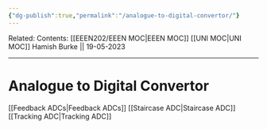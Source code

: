 ```yaml
---
{"dg-publish":true,"permalink":"/analogue-to-digital-convertor/"}
---
```


Related: 
Contents: [[EEEN202/EEEN MOC\|EEEN MOC]]
[[UNI MOC\|UNI MOC]]
Hamish Burke || 19-05-2023
***

# Analogue to Digital Convertor

[[Feedback ADCs\|Feedback ADCs]]
	[[Staircase ADC\|Staircase ADC]]
	[[Tracking ADC\|Tracking ADC]]
	
